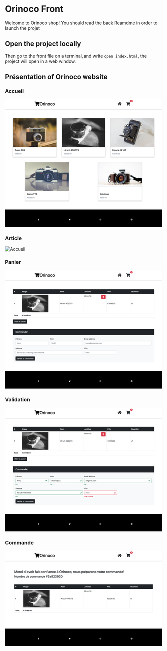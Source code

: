 # Orinoco Front

Welcome to Orinoco shop!
You should read the [back Reamdme](https://github.com/Vesta-nna/AnnaDominguez_5_11062021/blob/main/back/README.md) in order to launch the projet

## Open the project locally
Then go to the front file on a terminal, and write `open index.html`, the project will open in a web window.

## Présentation of Orinoco website
### Accueil
![Accueil](../assets/images/screencapture-file-Users-vesta-Desktop-OpenClassrooms-P05-AnnaDominguez-5-11062021-index-html-2021-08-12-16_45_21.png)

### Article
![Accueil](../assets/images/)

### Panier
![Panier](../assets/images/screencapture-file-Users-vesta-Desktop-OpenClassrooms-P05-AnnaDominguez-5-11062021-front-pages-panier-html-2021-08-12-16_46_47.png)


### Validation
![Validation](../assets/images/screencapture-file-Users-vesta-Desktop-OpenClassrooms-P05-AnnaDominguez-5-11062021-front-pages-panier-html-2021-08-12-16_47_23.png)

### Commande
![Validation](../assets/images/screencapture-file-Users-vesta-Desktop-OpenClassrooms-P05-AnnaDominguez-5-11062021-front-pages-commande-html-2021-08-12-16_52_56.png)
